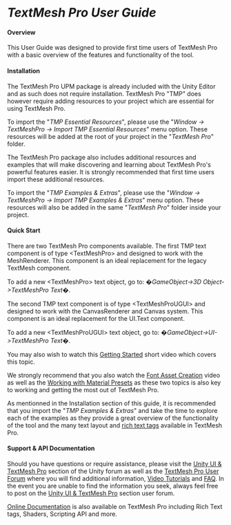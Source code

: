 # **_TextMesh Pro User Guide_**

#### **Overview**
This User Guide was designed to provide first time users of TextMesh Pro with a basic overview of the features and
functionality of the tool.

#### **Installation**

The TextMesh Pro UPM package is already included with the Unity Editor and as such does not require installation.
TextMesh Pro "TMP" does however require adding resources to your project which are essential for using TextMesh Pro.

To import the "*TMP Essential Resources*", please use the "*Window -> TextMeshPro -> Import TMP Essential Resources*"
menu option. These resources will be added at the root of your project in the "*TextMesh Pro*" folder.

The TextMesh Pro package also includes additional resources and examples that will make discovering and learning about
TextMesh Pro's powerful features easier. It is strongly recommended that first time users import these additional
resources.

To import the "*TMP Examples & Extras*", please use the "*Window -> TextMeshPro -> Import TMP Examples & Extras*" menu
option. These resources will also be added in the same "*TextMesh Pro*" folder inside your project.

#### **Quick Start**

There are two TextMesh Pro components available. The first TMP text component is of type &lt;TextMeshPro&gt; and
designed to work with the MeshRenderer. This component is an ideal replacement for the legacy TextMesh component.

To add a new &lt;TextMeshPro&gt; text object, go to: �*GameObject->3D Object->TextMeshPro Text*�.

The second TMP text component is of type &lt;TextMeshProUGUI&gt; and designed to work with the CanvasRenderer and Canvas
system. This component is an ideal replacement for the UI.Text component.

To add a new &lt;TextMeshProUGUI&gt; text object, go to: �*GameObject->UI->TextMeshPro Text*�.

You may also wish to watch this [Getting Started](https://youtu.be/olnxlo-Wri4) short video which covers this topic.

We strongly recommend that you also watch the [Font Asset Creation](https://youtu.be/qzJNIGCFFtY) video as well as
the [Working with Material Presets](https://youtu.be/d2MARbDNeaA) as these two topics is also key to working and getting
the most out of TextMesh Pro.

As mentionned in the Installation section of this guide, it is recommended that you import the "*TMP Examples & Extras*"
and take the time to explore each of the examples as they provide a great overview of the functionality of the tool and
the many text layout and [rich text tags](http://digitalnativestudios.com/textmeshpro/docs/rich-text/) available in
TextMesh Pro.

#### **Support & API Documentation**

Should you have questions or require assistance, please visit
the [Unity UI & TextMesh Pro](https://forum.unity.com/forums/unity-ui-textmesh-pro.60/) section of the Unity forum as
well as the [TextMesh Pro User Forum](http://digitalnativestudios.com/forum/index.php) where you will find additional
information, [Video Tutorials](http://digitalnativestudios.com/forum/index.php?board=4.0)
and [FAQ](http://digitalnativestudios.com/forum/index.php?topic=890.0). In the event you are unable to find the
information you seek, always feel free to post on
the [Unity UI & TextMesh Pro](https://forum.unity.com/forums/unity-ui-textmesh-pro.60/) section user forum.

[Online Documentation](http://digitalnativestudios.com/textmeshpro/docs/) is also available on TextMesh Pro including
Rich Text tags, Shaders, Scripting API and more.

